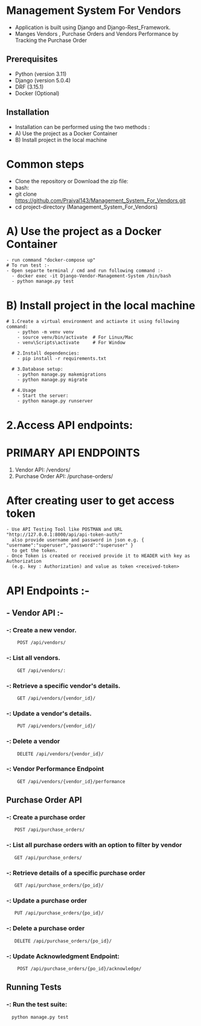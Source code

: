 # Management System For Vendors

- Application is built using Django and Django-Rest_Framework.
- Manges Vendors , Purchase Orders and Vendors Performance by Tracking the Purchase Order

## Prerequisites

- Python (version 3.11)
- Django (version 5.0.4)
- DRF (3.15.1)
- Docker (Optional)

## Installation 

- Installation can be performed using the two methods :
- A) Use the project as a Docker Container
- B) Install project in the local machine

# Common steps  
   - Clone the repository or Download the zip file:
   - bash:  
   - git clone https://github.com/Prajval143/Management_System_For_Vendors.git  
   - cd project-directory (Management_System_For_Vendors)  
# A) Use the project as a Docker Container
    - run command "docker-compose up"
    # To run test :- 
    - Open separte terminal / cmd and run following command :-
      - docker exec -it Django-Vendor-Management-System /bin/bash
      - python manage.py test
# B) Install project in the local machine
    # 1.Create a virtual environment and actiavte it using following command:
        - python -m venv venv  
        - source venv/bin/activate  # For Linux/Mac
        - venv\Scripts\activate     # For Window  

      # 2.Install dependencies:
        - pip install -r requirements.txt  

      # 3.Database setup:
        - python manage.py makemigrations  
        - python manage.py migrate  

      # 4.Usage
        - Start the server:
        - python manage.py runserver  

# 2.Access API endpoints:

# PRIMARY API ENDPOINTS
1) Vendor API: /vendors/
2) Purchase Order API: /purchase-orders/  


# After creating user to get access token  
    - Use API Testing Tool like POSTMAN and URL "http://127.0.0.1:8000/api/api-token-auth/"
      also provide username and password in json e.g. { "username":"superuser","password":"superuser" } 
      to get the token. 
    - Once Token is created or received provide it to HEADER with key as Authorization 
      (e.g. key : Authorization) and value as token <received-token>  



# API Endpoints :-
   ## - Vendor API :-
   ### -: Create a new vendor.
        POST /api/vendors/ 
   ### -: List all vendors.
        GET /api/vendors/:   
   ### -: Retrieve a specific vendor's details.
        GET /api/vendors/{vendor_id}/   
   ### -: Update a vendor's details.  
        PUT /api/vendors/{vendor_id}/
   ### -: Delete a vendor
        DELETE /api/vendors/{vendor_id}/
   ### -: Vendor Performance Endpoint
        GET /api/vendors/{vendor_id}/performance

  
   ## Purchase Order API  
   ### -: Create a purchase order 
       POST /api/purchase_orders/
   ### -: List all purchase orders with an option to filter by vendor
       GET /api/purchase_orders/
   ### -: Retrieve details of a specific purchase order
       GET /api/purchase_orders/{po_id}/ 
   ### -: Update a purchase order
       PUT /api/purchase_orders/{po_id}/
   ### -: Delete a purchase order
       DELETE /api/purchase_orders/{po_id}/
   ### -: Update Acknowledgment Endpoint:  
        POST /api/purchase_orders/{po_id}/acknowledge/  


   ## Running Tests  
   ### -: Run the test suite:  
      python manage.py test